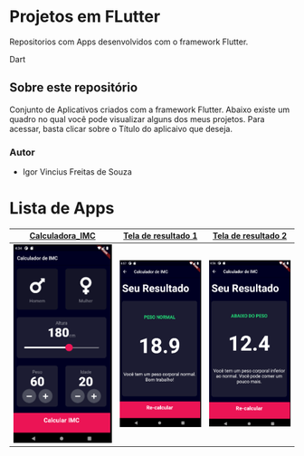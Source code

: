 # Projetos em FLutter
Repositorios com Apps desenvolvidos com o framework Flutter. 

Dart
## Sobre este repositório
Conjunto de Aplicativos criados com a  framework Flutter. Abaixo existe um quadro no qual você pode visualizar alguns dos meus projetos. Para acessar, basta clicar sobre o Título do aplicaivo que deseja.

### Autor

* Igor Vincius Freitas de Souza
 
# Lista de Apps

 | [**Calculadora_IMC**](https://github.com/igor1043/Projetos-em-Flutter/tree/main/Calculadora_IMC)      | [**Tela de resultado 1**](https://medium.com/@diegoveloper/flutter-persistent-tab-bars-a26220d322bc)     | [**Tela de resultado 2**](https://medium.com/@diegoveloper/flutter-fetching-parsing-json-data-c019ddddaa34)      |
|------------|-------------| -------------|
|  <img src="https://github.com/igor1043/Projetos-em-Flutter/blob/main/Calculadora_IMC/Img/IMG%20(4).png" width="250"> |  <img src="https://github.com/igor1043/Projetos-em-Flutter/blob/main/Calculadora_IMC/Img/IMG%20(2).png" width="250"> |    <img src="https://github.com/igor1043/Projetos-em-Flutter/blob/main/Calculadora_IMC/Img/IMG%20(3).png" width="250"> |  
 
 
 
 
 
